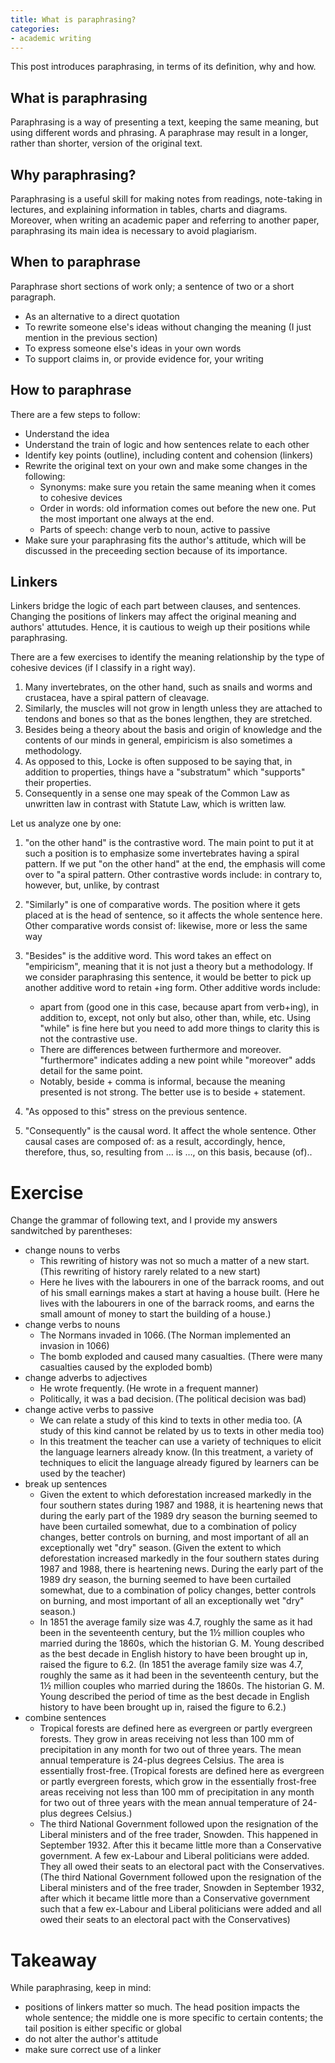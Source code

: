 ```yaml
---
title: What is paraphrasing?
categories:
- academic writing
---
```


This post introduces paraphrasing, in terms of its definition, why and how.

## What is paraphrasing

Paraphrasing is a way of presenting a text, keeping the same meaning, but using different words and phrasing. A paraphrase may result in a longer, rather than shorter, version of the original text.

## Why paraphrasing?

Paraphrasing is a useful skill for making notes from readings, note-taking in lectures, and explaining information in tables, charts and diagrams. Moreover, when writing an academic paper and referring to another paper, paraphrasing its main idea is necessary to avoid plagiarism. 

## When to paraphrase

Paraphrase short sections of work only; a sentence of two or a short paragraph.

- As an alternative to a direct quotation
- To rewrite someone else's ideas without changing the meaning (I just mention in the previous section)
- To express someone else's ideas in your own words
- To support claims in, or provide evidence for, your writing


## How to paraphrase

There are a few steps to follow:
- Understand the idea
- Understand the train of logic and how sentences relate to each other
- Identify key points (outline), including content and cohension (linkers)
- Rewrite the original text on your own and make some changes in the following:
  - Synonyms: make sure you retain the same meaning when it comes to cohesive devices
  - Order in words: old information comes out before the new one. Put the most important one always at the end.
  - Parts of speech: change verb to noun, active to passive
- Make sure your paraphrasing fits the author's attitude, which will be discussed in the preceeding section because of its importance.

## Linkers

Linkers bridge the logic of each part between clauses, and sentences. Changing the positions of linkers may affect the original meaning and authors' attutudes. Hence, it is cautious to weigh up their positions while paraphrasing.

There are a few exercises to identify the meaning relationship by the type of cohesive devices (if I classify in a right way).
1. Many invertebrates, on the other hand, such as snails and worms and crustacea, have a spiral pattern of cleavage.
2. Similarly, the muscles will not grow in length unless they are attached to tendons and bones so that as the bones lengthen, they are stretched.  
3. Besides being a theory about the basis and origin of knowledge and the contents of our minds in general, empiricism is also sometimes a methodology.  
4. As opposed to this, Locke is often supposed to be saying that, in addition to properties, things have a "substratum" which "supports" their properties.  
5. Consequently in a sense one may speak of the Common Law as unwritten law in contrast with Statute Law, which is written law.  

Let us analyze one by one:
1. "on the other hand" is the contrastive word. The main point to put it at such a position is to emphasize some invertebrates having a spiral pattern. If we put "on the other hand" at the end, the emphasis will come over to "a spiral pattern. Other contrastive words include: in contrary to, however, but, unlike, by contrast
2. "Similarly" is one of comparative words. The position where it gets placed at is the head of sentence, so it affects the whole sentence here. Other comparative words consist of: likewise, more or less the same way

3. "Besides" is the additive word. This word takes an effect on "empiricism", meaning that it is not just a theory but a methodology. If we consider paraphrasing this sentence, it would be better to pick up another additive word to retain +ing form. Other additive words include:
    - apart from (good one in this case, because apart from verb+ing), in addition to, except, not only but also, other than, while, etc. Using "while" is fine here but you need to add more things to clarity this is not the contrastive use.
    - There are differences between furthermore and moreover. "furthermore" indicates adding a new point while "moreover" adds detail for the same point.
    - Notably, beside + comma is informal, because the meaning presented is not strong. The better use is to beside + statement.
  
4. "As opposed to this" stress on the previous sentence.

5. "Consequently" is the causal word. It affect the whole sentence. Other causal cases are composed of: as a result, accordingly, hence, therefore, thus, so, resulting from … is …,  on this basis, because (of)..


# Exercise
Change the grammar of following text, and I provide my answers sandwitched by parentheses:
- change nouns to verbs
  - This rewriting of history was not so much a matter of a new start. (This rewriting of history rarely related to a new start)
  - Here he lives with the labourers in one of the barrack rooms, and out of his small earnings makes a start at having a house built. (Here he lives with the labourers in one of the barrack rooms, and earns the small amount of money to start the building of a house.)
- change verbs to nouns 
  - The Normans invaded in 1066. (The Norman implemented an invasion in 1066)
  - The bomb exploded and caused many casualties. (There were many casualties caused by the exploded bomb)
- change adverbs to adjectives 
  - He wrote frequently. (He wrote in a frequent manner)
  - Politically, it was a bad decision. (The political decision was bad)
- change active verbs to passive 
  - We can relate a study of this kind to texts in other media too. (A study of this kind cannot be related by us to texts in other media too)
  - In this treatment the teacher can use a variety of techniques to elicit the language learners already know. (In this treatment, a variety of techniques to elicit the language already figured by learners can be used by the teacher)
- break up sentences 
  - Given the extent to which deforestation increased markedly in the four southern states during 1987 and 1988, it is heartening news that during the early part of the 1989 dry season the burning seemed to have been curtailed somewhat, due to a combination of policy changes, better controls on burning, and most important of all an exceptionally wet "dry" season. (Given the extent to which deforestation increased markedly in the four southern states during 1987 and 1988, there is heartening news. During the early part of the 1989 dry season, the burning seemed to have been curtailed somewhat, due to a combination of policy changes, better controls on burning, and most important of all an exceptionally wet "dry" season.)
  - In 1851 the average family size was 4.7, roughly the same as it had been in the seventeenth century, but the 1½ million couples who married during the 1860s, which the historian G. M. Young described as the best decade in English history to have been brought up in, raised the figure to 6.2. (In 1851 the average family size was 4.7, roughly the same as it had been in the seventeenth century, but the 1½ million couples who married during the 1860s. The historian G. M. Young described the period of time as the best decade in English history to have been brought up in, raised the figure to 6.2.)
- combine sentences 
  - Tropical forests are defined here as evergreen or partly evergreen forests. They grow in areas receiving not less than 100 mm of precipitation in any month for two out of three years. The mean annual temperature is 24-plus degrees Celsius. The area is essentially frost-free. (Tropical forests are defined here as evergreen or partly evergreen forests, which grow in the essentially frost-free areas receiving not less than 100 mm of precipitation in any month for two out of three years with the mean annual temperature of 24-plus degrees Celsius.)
  - The third National Government followed upon the resignation of the Liberal ministers and of the free trader, Snowden. This happened in September 1932. After this it became little more than a Conservative government. A few ex-Labour and Liberal politicians were added. They all owed their seats to an electoral pact with the Conservatives. (The third National Government followed upon the resignation of the Liberal ministers and of the free trader, Snowden in September 1932, after which it became little more than a Conservative government such that a few ex-Labour and Liberal politicians were added and all owed their seats to an electoral pact with the Conservatives)


# Takeaway

While paraphrasing, keep in mind:
- positions of linkers matter so much. The head position impacts the whole sentence; the middle one is more specific to certain contents; the tail position is either specific or global
- do not alter the author's attitude
- make sure correct use of a linker